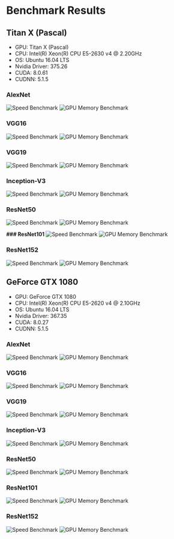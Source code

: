 # Benchmark Results

## Titan X (Pascal)

* GPU: Titan X (Pascal)
* CPU: Intel(R) Xeon(R) CPU E5-2630 v4 @ 2.20GHz
* OS: Ubuntu 16.04 LTS
* Nvidia Driver: 375.26
* CUDA: 8.0.61
* CUDNN: 5.1.5

### **AlexNet**
![Speed Benchmark](results/titan_x_pascal/alexnet_speed.png)
![GPU Memory Benchmark](results/titan_x_pascal/alexnet_gpu_memory.png)

### **VGG16**
![Speed Benchmark](results/titan_x_pascal/vgg16_speed.png)
![GPU Memory Benchmark](results/titan_x_pascal/vgg16_gpu_memory.png)

### **VGG19**
![Speed Benchmark](results/titan_x_pascal/vgg19_speed.png)
![GPU Memory Benchmark](results/titan_x_pascal/vgg19_gpu_memory.png)

### **Inception-V3**
![Speed Benchmark](results/titan_x_pascal/inception-v3_speed.png)
![GPU Memory Benchmark](results/titan_x_pascal/inception-v3_gpu_memory.png)

### **ResNet50**
![Speed Benchmark](results/titan_x_pascal/resnet50_speed.png)
![GPU Memory Benchmark](results/titan_x_pascal/resnet50_gpu_memory.png)

**### ResNet101**
![Speed Benchmark](results/titan_x_pascal/resnet101_speed.png)
![GPU Memory Benchmark](results/titan_x_pascal/resnet101_gpu_memory.png)

### **ResNet152**
![Speed Benchmark](results/titan_x_pascal/resnet152_speed.png)
![GPU Memory Benchmark](results/titan_x_pascal/resnet152_gpu_memory.png)


## GeForce GTX 1080

* GPU: GeForce GTX 1080
* CPU: Intel(R) Xeon(R) CPU E5-2620 v4 @ 2.10GHz
* OS: Ubuntu 16.04 LTS
* Nvidia Driver: 367.35
* CUDA: 8.0.27
* CUDNN: 5.1.5

### **AlexNet**
![Speed Benchmark](results/gtx_1080/alexnet_speed.png)
![GPU Memory Benchmark](results/gtx_1080/alexnet_gpu_memory.png)

### **VGG16**
![Speed Benchmark](results/gtx_1080/vgg16_speed.png)
![GPU Memory Benchmark](results/gtx_1080/vgg16_gpu_memory.png)

### **VGG19**
![Speed Benchmark](results/gtx_1080/vgg19_speed.png)
![GPU Memory Benchmark](results/gtx_1080/vgg19_gpu_memory.png)

### **Inception-V3**
![Speed Benchmark](results/gtx_1080/inception-v3_speed.png)
![GPU Memory Benchmark](results/gtx_1080/inception-v3_gpu_memory.png)

### **ResNet50**
![Speed Benchmark](results/gtx_1080/resnet50_speed.png)
![GPU Memory Benchmark](results/gtx_1080/resnet50_gpu_memory.png)

### **ResNet101**
![Speed Benchmark](results/gtx_1080/resnet101_speed.png)
![GPU Memory Benchmark](results/gtx_1080/resnet101_gpu_memory.png)

### **ResNet152**
![Speed Benchmark](results/gtx_1080/resnet152_speed.png)
![GPU Memory Benchmark](results/gtx_1080/resnet152_gpu_memory.png)

